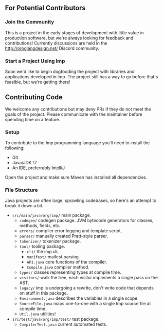 ## For Potential Contributors

### Join the Community

This is a project in the early stages of development with little value in production
software, but we're always looking for feedback and contributions! Currently discussions
are held in the http://proglangdesign.net/ Discord community.

### Start a Project Using Imp

Soon we'd like to begin dogfooding the project with libraries and applications developed
in Imp. The project still has a way to go before that's feasible, but we're getting there!

## Contributing Code

We welcome any contributions but may deny PRs if they do not meet the goals of the 
project. Please communicate with the maintainer before spending time on a feature.

### Setup

To contribute to the Imp programming language you'll need to install the following:

- Git
- Java/JDK 17
- An IDE, preferrably IntelliJ

Open the project and make sure Maven has installed all dependencies.

### File Structure

Java projects are often large, sprawling codebases, so here's an attempt to break it down a bit.

- `src/main/java/org/imp/` main package.
  - `codegen/` codegen package. JVM bytecode generators for classes, methods, fields, etc.
  - `errors/` compiler error logging and template script.
  - `parser/` manually created Pratt-style parser.
  - `tokenizer/` tokenizer package.
  - `tool/` tooling package.
    - `cli/` the imp cli.
    - `manifest/` maifest parsing.
    - `API.java` core functions of the compiler.
    - `Compile.java` compiler method.
  - `types/` classes representing types at compile time.
  - `visitors/` walk the tree, each visitor implements a single pass on the AST.
  - `legacy/` imp is undergoing a rewrite, don't write code that depends on stuff in this package.
  - `Environment.java` describes the variables in a single scope.
  - `SourceFile.java` maps one-to-one with a single Imp source file at compile time.
  - `Util.java` utilities!
- `src/test/java/org/imp/test/` test package.
  - `CompilerTest.java` current automated tests.


